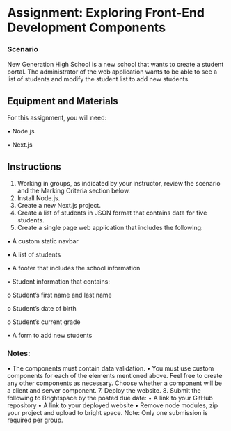 # Assignment: Exploring Front-End Development Components

### Scenario

New Generation High School is a new school that wants to create a student portal. The administrator of the web application wants to be able to see a list of students and modify the student list to add new students.

## Equipment and Materials
For this assignment, you will need:

•	Node.js

•	Next.js

## Instructions
1.	Working in groups, as indicated by your instructor, review the scenario and the Marking Criteria section below.
2.	Install Node.js.
3.	Create a new Next.js project.
4.	Create a list of students in JSON format that contains data for five students.
5.	Create a single page web application that includes the following:

•	A custom static navbar

•	A list of students

•	A footer that includes the school information

•	Student information that contains:

   o	Student’s first name and last name
  
   o	Student’s date of birth
  
   o	Student’s current grade
  
•	A form to add new students

### Notes: 
•	The components must contain data validation.
•	You must use custom components for each of the elements mentioned above. Feel free to create any other components as necessary. Choose whether a component will be a client and server component.
7.	Deploy the website.
8.	Submit the following to Brightspace by the posted due date:
•	A link to your GitHub repository
•	A link to your deployed website
•	Remove node modules, zip your project and upload to bright space.
Note: Only one submission is required per group.
